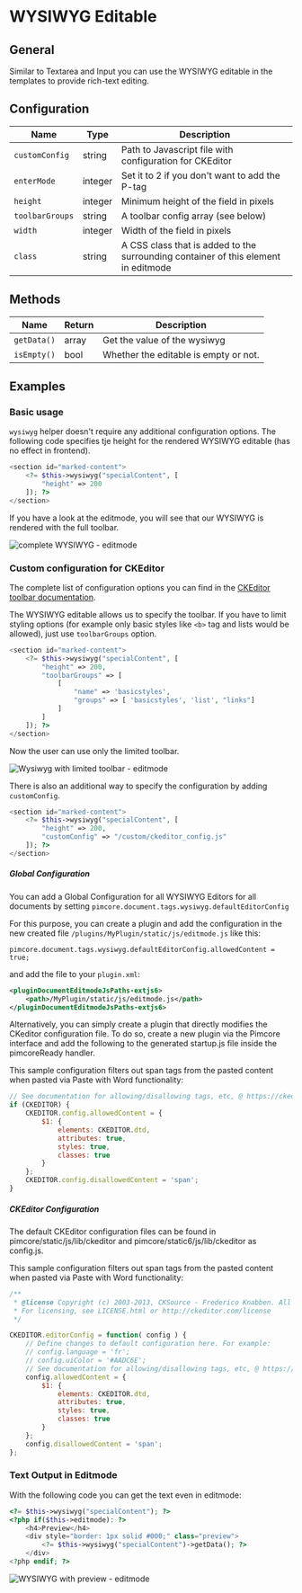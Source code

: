 # WYSIWYG Editable

## General

Similar to Textarea and Input you can use the WYSIWYG editable in the templates to provide rich-text editing.
 
## Configuration

| Name            | Type    | Description                                                                        |
|-----------------|---------|------------------------------------------------------------------------------------|
| `customConfig`  | string  | Path to Javascript file with configuration for CKEditor                            |
| `enterMode`     | integer | Set it to 2 if you don't want to add the P-tag                                     |
| `height`        | integer | Minimum height of the field in pixels                                              |
| `toolbarGroups` | string  | A toolbar config array (see below)                                                 |
| `width`         | integer | Width of the field in pixels                                                       |
| `class`         | string  | A CSS class that is added to the surrounding container of this element in editmode |

## Methods

| Name        | Return | Description                           |
|-------------|--------|---------------------------------------|
| `getData()` | array  | Get the value of the wysiwyg          |
| `isEmpty()` | bool   | Whether the editable is empty or not. |

## Examples

### Basic usage

`wysiwyg` helper doesn't require any additional configuration options.
The following code specifies tje height for the rendered WYSIWYG editable (has no effect in frontend).

```php
<section id="marked-content">
    <?= $this->wysiwyg("specialContent", [
        "height" => 200
    ]); ?>
</section>
```

If you have a look at the editmode, you will see that our WYSIWYG is rendered with the full toolbar.

![complete WYSIWYG - editmode](../../img/editables_wysiwyg_basic_editmode.png)


### Custom configuration for CKEditor

The complete list of configuration options you can find in the [CKEditor toolbar documentation](http://docs.ckeditor.com/#!/guide/dev_toolbar).

The WYSIWYG editable allows us to specify the toolbar. 
If you have to limit styling options (for example only basic styles like `<b>` tag and lists would be allowed), just use `toolbarGroups` option.

```php
<section id="marked-content">
    <?= $this->wysiwyg("specialContent", [
        "height" => 200,
        "toolbarGroups" => [
            [
                "name" => 'basicstyles',
                "groups" => [ 'basicstyles', 'list', "links"]
            ]
        ]
    ]); ?>
</section>
```

Now the user can use only the limited toolbar.

![Wysiwyg with limited toolbar - editmode](../../img/editables_wysiwyg_toolbar_editmode.png)


There is also an additional way to specify the configuration by adding `customConfig`. 

```php
<section id="marked-content">
    <?= $this->wysiwyg("specialContent", [
        "height" => 200,
        "customConfig" => "/custom/ckeditor_config.js"
    ]); ?>
</section>
```

##### Global Configuration

You can add a Global Configuration for all WYSIWYG Editors for all documents by setting ```pimcore.document.tags.wysiwyg.defaultEditorConfig```

For this purpose, you can create a plugin and add the configuration in the new created file `/plugins/MyPlugin/static/js/editmode.js` like this:
```
pimcore.document.tags.wysiwyg.defaultEditorConfig.allowedContent = true;
```

and add the file to your `plugin.xml`: 
```xml
<pluginDocumentEditmodeJsPaths-extjs6>
    <path>/MyPlugin/static/js/editmode.js</path>
</pluginDocumentEditmodeJsPaths-extjs6>
```

Alternatively, you can simply create a plugin that directly modifies the CKeditor configuration file.
To do so, create a new plugin via the Pimcore interface and add the following to the generated startup.js file inside the pimcoreReady handler.

This sample configuration filters out span tags from the pasted content when pasted via Paste with Word functionality:

```js
// See documentation for allowing/disallowing tags, etc, @ https://ckeditor.com/docs/ckeditor4/latest/guide/dev_disallowed_content.html#how-to-allow-everything-except
if (CKEDITOR) {
    CKEDITOR.config.allowedContent = {
        $1: {
            elements: CKEDITOR.dtd,
            attributes: true,
            styles: true,
            classes: true
        }
    };
    CKEDITOR.config.disallowedContent = 'span';
}
```

##### CKEditor Configuration

The default CKEditor configuration files can be found in pimcore/static/js/lib/ckeditor and pimcore/static6/js/lib/ckeditor as config.js.

This sample configuration filters out span tags from the pasted content when pasted via Paste with Word functionality:

```js
/**
 * @license Copyright (c) 2003-2013, CKSource - Frederico Knabben. All rights reserved.
 * For licensing, see LICENSE.html or http://ckeditor.com/license
 */

CKEDITOR.editorConfig = function( config ) {
	// Define changes to default configuration here. For example:
	// config.language = 'fr';
	// config.uiColor = '#AADC6E';
	// See documentation for allowing/disallowing tags, etc, @ https://ckeditor.com/docs/ckeditor4/latest/guide/dev_disallowed_content.html#how-to-allow-everything-except
	config.allowedContent = {
		$1: {
			elements: CKEDITOR.dtd,
			attributes: true,
			styles: true,
			classes: true
		}
	};
	config.disallowedContent = 'span';
};
```

### Text Output in Editmode

With the following code you can get the text even in editmode:

```php
<?= $this->wysiwyg("specialContent"); ?>
<?php if($this->editmode): ?>
    <h4>Preview</h4>
    <div style="border: 1px solid #000;" class="preview">
        <?= $this->wysiwyg("specialContent")->getData(); ?>
    </div>
<?php endif; ?>
```

![WYSIWYG with preview - editmode](../../img/editables_wysiwyg_with_preview_editmode.png)
